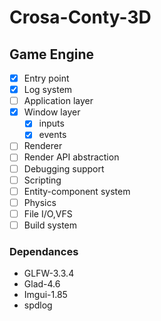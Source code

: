 # Crosa-Conty-3D

## Game Engine

- [x] Entry point
- [x] Log system
- [ ] Application layer
- [x] Window layer
  - [x] inputs
  - [x] events
- [ ] Renderer
- [ ] Render API abstraction
- [ ] Debugging support
- [ ] Scripting
- [ ] Entity-component system
- [ ] Physics
- [ ] File I/O,VFS
- [ ] Build system

### Dependances

* GLFW-3.3.4
* Glad-4.6
* Imgui-1.85
* spdlog

